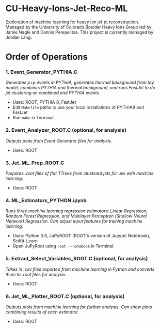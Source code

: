 # CU-Heavy-Ions-Jet-Reco-ML
Exploration of machine learning for heavy ion jet pt reconstruction. Managed by the University of Colorado Boulder Heavy Ions Group led by Jamie Nagle and Dennis Perepelitsa. This project is currently managed by Jordan Lang.

# Order of Operations
### 1. Event_Generator_PYTHIA.C
_Generates p+p events in PYTHIA, generates thermal background from toy model, combines PYTHIA and thermal background, and runs FastJet to do jet clustering on combined and PYTHIA events._
* Uses: ROOT, PYTHIA 8, FastJet
* Edit `Makefile` paths to use your local installations of PYTHIA8 and FastJet
* Run `make` in Terminal
### 2. Event_Analyzer_ROOT.C (optional, for analysis)
_Outputs plots from Event Generator files for analysis._
* Uses: ROOT
### 3. Jet_ML_Prep_ROOT.C
_Prepares .root files of flat TTrees from clustered jets for use with machine learning._
* Uses: ROOT
### 4. ML_Estimators_PYTHON.ipynb
_Runs three machine learning regression estimators: Linear Regression, Random Forest Regression, and Multilayer Perceptron (Shallow Neural Network) Regression. Can adjust input features for training machine learning._
* Uses: Python 3.8, JuPyROOT (ROOT's version of Jupyter Notebook), SciKit-Learn
* Open JuPyRoot using `root --notebook` in Terminal.
### 5. Extract_Select_Variables_ROOT.C (optional, for analysis)
_Takes in .csv files exported from machine learning in Python and converts them to .root files for analysis._
* Uses: ROOT
### 6. Jet_ML_Plotter_ROOT.C (optional, for analysis)
_Outputs plots from machine learning for further analysis. Can show plots combining results of each estimator._
* Uses: ROOT
